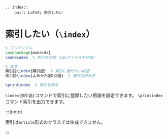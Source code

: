```{eval-rst}
.. index::
    pair: LaTeX; 索引したい
```

# 索引したい（`\index`）

```latex
% プリアンブル
\usepackage{makeidx}
\makeindex  % 索引を作成（idxファイルを作成）

% 本文
索引語\index{索引語}  % 索引に載せたい単語
索引語\index{よみかた@索引語}  % 漢字の読み方

\printindex  % 索引を表示
```

`\index{索引語}`コマンドで索引に登録したい用語を設定できます。
`\printindex`コマンド索引を出力できます。

:::{note}

索引は`article`形式のクラスでは生成できません。

:::
